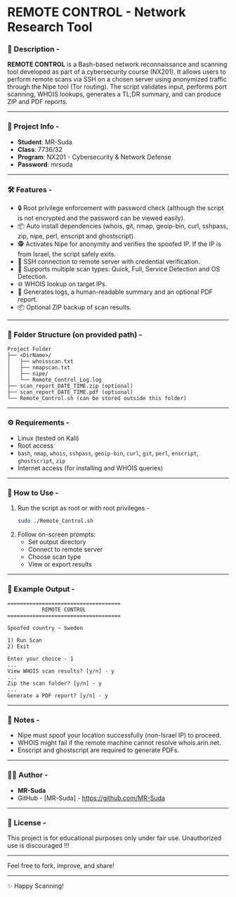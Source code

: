 # REMOTE CONTROL - Network Research Tool

### 🚀 Description -
**REMOTE CONTROL** is a Bash-based network reconnaissance and scanning tool developed as part of a cybersecurity course (NX201).
It allows users to perform remote scans via SSH on a chosen server using anonymized traffic through the Nipe tool (Tor routing).
The script validates input, performs port scanning, WHOIS lookups, generates a TL;DR summary, and can produce ZIP and PDF reports.

---

### 📁 Project Info -
- **Student**: MR-Suda
- **Class**: 7736/32
- **Program**: NX201 - Cybersecurity & Network Defense
- **Password**: mrsuda

---

### 🛠 Features -
- 🔒 Root privilege enforcement with password check (although the script is not encrypted and the password can be viewed easily).
- 📦 Auto install dependencies (whois, git, nmap, geoip-bin, curl, sshpass, zip, nipe, perl, enscript and ghostscript).
- 🕵️ Activates Nipe for anonymity and verifies the spoofed IP. If the IP is from Israel, the script safely exits.
- 🔗 SSH connection to remote server with credential verification.
- 📍 Supports multiple scan types: Quick, Full, Service Detection and OS Detection.
- 🌐 WHOIS lookup on target IPs.
- 📄 Generates logs, a human-readable summary and an optional PDF report.
- 📦 Optional ZIP backup of scan results.

---

### 📂 Folder Structure (on provided path) -
```
Project Folder
├── <DirName>/
│   ├── whoisscan.txt
│   ├── nmapscan.txt
│   ├── nipe/
│   └── Remote_Control_Log.log
├── scan_report_DATE_TIME.zip (optional)
├── scan_report_DATE_TIME.pdf (optional)
└── Remote_Control.sh (can be stored outside this folder)
```

---

### ⚙️ Requirements -
- Linux (tested on Kali)
- Root access
- `bash`, `nmap`, `whois`, `sshpass`, `geoip-bin`, `curl`, `git`, `perl`, `enscript`, `ghostscript`, `zip`
- Internet access (for installing and WHOIS queries)

---

### 🔧 How to Use -
1. Run the script as root or with root privileges -
   ```bash
   sudo ./Remote_Control.sh
   ```
2. Follow on-screen prompts:
   - Set output directory
   - Connect to remote server
   - Choose scan type
   - View or export results

---

### 🧾 Example Output -
```
====================================
           REMOTE CONTROL
====================================

Spoofed country ~ Sweden

1) Run Scan
2) Exit

Enter your choice - 1
...
View WHOIS scan results? [y/n] - y
...
Zip the scan folder? [y/n] - y
...
Generate a PDF report? [y/n] - y
```

---

### 📌 Notes -
- Nipe must spoof your location successfully (non-Israel IP) to proceed.
- WHOIS might fail if the remote machine cannot resolve whois.arin.net.
- Enscript and ghostscript are required to generate PDFs.

---

### 🧑‍💻 Author -
- **MR-Suda**
- GitHub - [MR-Suda] - https://github.com/MR-Suda

---

### 📜 License -
This project is for educational purposes only under fair use. Unauthorized use is discouraged !!!

---

Feel free to fork, improve, and share!

---

✨ Happy Scanning!

